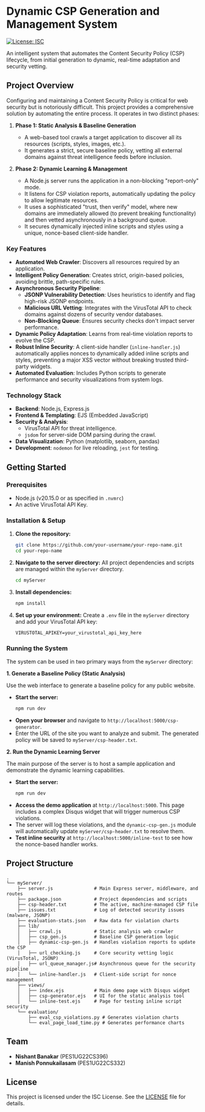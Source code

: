 # Dynamic CSP Generation and Management System

[![License: ISC](https://img.shields.io/badge/License-ISC-blue.svg)](https://opensource.org/licenses/ISC)

An intelligent system that automates the Content Security Policy (CSP) lifecycle, from initial generation to dynamic, real-time adaptation and security vetting.

## Project Overview

Configuring and maintaining a Content Security Policy is critical for web security but is notoriously difficult. This project provides a comprehensive solution by automating the entire process. It operates in two distinct phases:

1.  **Phase 1: Static Analysis & Baseline Generation**
    *   A web-based tool crawls a target application to discover all its resources (scripts, styles, images, etc.).
    *   It generates a strict, secure baseline policy, vetting all external domains against threat intelligence feeds before inclusion.

2.  **Phase 2: Dynamic Learning & Management**
    *   A Node.js server runs the application in a non-blocking "report-only" mode.
    *   It listens for CSP violation reports, automatically updating the policy to allow legitimate resources.
    *   It uses a sophisticated "trust, then verify" model, where new domains are immediately allowed (to prevent breaking functionality) and then vetted asynchronously in a background queue.
    *   It secures dynamically injected inline scripts and styles using a unique, nonce-based client-side handler.

### Key Features

-   **Automated Web Crawler**: Discovers all resources required by an application.
-   **Intelligent Policy Generation**: Creates strict, origin-based policies, avoiding brittle, path-specific rules.
-   **Asynchronous Security Pipeline**:
    -   **JSONP Vulnerability Detection**: Uses heuristics to identify and flag high-risk JSONP endpoints.
    -   **Malicious URL Vetting**: Integrates with the VirusTotal API to check domains against dozens of security vendor databases.
    -   **Non-Blocking Queue**: Ensures security checks don't impact server performance.
-   **Dynamic Policy Adaptation**: Learns from real-time violation reports to evolve the CSP.
-   **Robust Inline Security**: A client-side handler (`inline-handler.js`) automatically applies nonces to dynamically added inline scripts and styles, preventing a major XSS vector without breaking trusted third-party widgets.
-   **Automated Evaluation**: Includes Python scripts to generate performance and security visualizations from system logs.

### Technology Stack

-   **Backend**: Node.js, Express.js
-   **Frontend & Templating**: EJS (Embedded JavaScript)
-   **Security & Analysis**:
    -   VirusTotal API for threat intelligence.
    -   `jsdom` for server-side DOM parsing during the crawl.
-   **Data Visualization**: Python (matplotlib, seaborn, pandas)
-   **Development**: `nodemon` for live reloading, `jest` for testing.

## Getting Started

### Prerequisites

-   Node.js (v20.15.0 or as specified in `.nvmrc`)
-   An active VirusTotal API Key.

### Installation & Setup

1.  **Clone the repository:**
    ```bash
    git clone https://github.com/your-username/your-repo-name.git
    cd your-repo-name
    ```

2.  **Navigate to the server directory:**
    All project dependencies and scripts are managed within the `myServer` directory.
    ```bash
    cd myServer
    ```

3.  **Install dependencies:**
    ```bash
    npm install
    ```

4.  **Set up your environment:**
    Create a `.env` file in the `myServer` directory and add your VirusTotal API key:
    ```
    VIRUSTOTAL_APIKEY=your_virustotal_api_key_here
    ```

### Running the System

The system can be used in two primary ways from the `myServer` directory:

**1. Generate a Baseline Policy (Static Analysis)**

Use the web interface to generate a baseline policy for any public website.

-   **Start the server:**
    ```bash
    npm run dev
    ```
-   **Open your browser** and navigate to `http://localhost:5000/csp-generator`.
-   Enter the URL of the site you want to analyze and submit. The generated policy will be saved to `myServer/csp-header.txt`.

**2. Run the Dynamic Learning Server**

The main purpose of the server is to host a sample application and demonstrate the dynamic learning capabilities.

-   **Start the server:**
    ```bash
    npm run dev
    ```
-   **Access the demo application** at `http://localhost:5000`. This page includes a complex Disqus widget that will trigger numerous CSP violations.
-   The server will log these violations, and the `dynamic-csp-gen.js` module will automatically update `myServer/csp-header.txt` to resolve them.
-   **Test inline security** at `http://localhost:5000/inline-test` to see how the nonce-based handler works.

## Project Structure

```
.
└── myServer/
    ├── server.js               # Main Express server, middleware, and routes
    ├── package.json            # Project dependencies and scripts
    ├── csp-header.txt          # The active, machine-managed CSP file
    ├── issues.txt              # Log of detected security issues (malware, JSONP)
    ├── evaluation-stats.json   # Raw data for violation charts
    ├── lib/
    │   ├── crawl.js            # Static analysis web crawler
    │   ├── csp_gen.js          # Baseline CSP generation logic
    │   ├── dynamic-csp-gen.js  # Handles violation reports to update the CSP
    │   ├── url_checking.js     # Core security vetting logic (VirusTotal, JSONP)
    │   ├── url_queue_manager.js# Asynchronous queue for the security pipeline
    │   └── inline-handler.js   # Client-side script for nonce management
    ├── views/
    │   ├── index.ejs           # Main demo page with Disqus widget
    │   ├── csp-generator.ejs   # UI for the static analysis tool
    │   └── inline-test.ejs     # Page for testing inline script security
    └── evaluation/
        ├── eval_csp_violations.py # Generates violation charts
        └── eval_page_load_time.py # Generates performance charts
```

## Team

-   **Nishant Banakar** (PES1UG22CS396)
-   **Manish Ponnukailasam** (PES1UG22CS332)

## License

This project is licensed under the ISC License. See the [LICENSE](LICENSE) file for details.